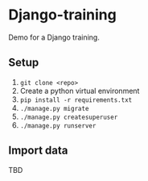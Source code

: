 # Django-training

Demo for a Django training.

## Setup

1. `git clone <repo>`
1. Create a python virtual environment
1. `pip install -r requirements.txt`
1. `./manage.py migrate`
1. `./manage.py createsuperuser`
1. `./manage.py runserver`

## Import data

TBD